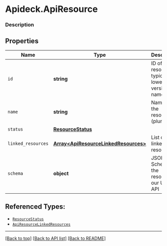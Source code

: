 # Apideck.ApiResource

### Description

## Properties
Name | Type | Description | Notes
------------ | ------------- | ------------- | -------------
`id` | **string** | ID of the resource, typically a lowercased version of name. | [optional] 
`name` | **string** | Name of the resource (plural) | [optional] 
`status` | [**ResourceStatus**](ResourceStatus.md) |  | [optional] 
`linked_resources` | [**Array&lt;ApiResourceLinkedResources&gt;**](ApiResourceLinkedResources.md) | List of linked resources. | [optional] 
`schema` | **object** | JSON Schema of the resource in our Unified API | [optional] 





## Referenced Types:


* [`ResourceStatus`](ResourceStatus.md)
* [`ApiResourceLinkedResources`](ApiResourceLinkedResources.md)


---

[[Back to top]](#) [[Back to API list]](../../../../README.md#documentation-for-api-endpoints) [[Back to README]](../../../../README.md)


